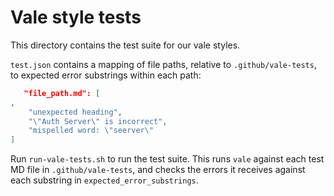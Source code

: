 # Vale style tests

This directory contains the test suite for our vale styles.

`test.json` contains a mapping of file paths, relative to `.github/vale-tests`,
to expected error substrings within each path:

```json
   "file_path.md": [
,
    "unexpected heading",
    "\"Auth Server\" is incorrect",
    "mispelled word: \"seerver\"
]
```

Run `run-vale-tests.sh` to run the test suite. This runs `vale` against each
test MD file in `.github/vale-tests`, and checks the errors it receives against
each substring in `expected_error_substrings`.

